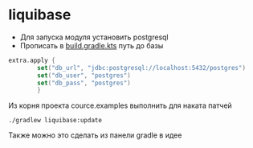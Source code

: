 # liquibase
* Для запуска модуля установить postgresql
* Прописать в [build.gradle.kts](build.gradle.kts) путь до базы

```kotlin
extra.apply {
        set("db_url", "jdbc:postgresql://localhost:5432/postgres")
        set("db_user", "postgres")
        set("db_pass", "postgres")
        }
```

Из корня проекта cource.examples выполнить для наката патчей

```
./gradlew liquibase:update
```

Также можно это сделать из панели gradle в идее
